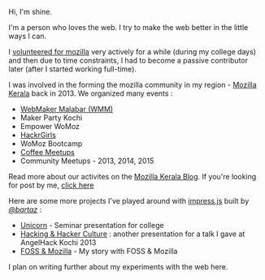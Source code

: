 Hi, I'm shine.

I'm a person who loves the web. I try to make the web better in the little ways I can.

I [volunteered for mozilla](https://mozillians.org/u/shine) very actively for a while (during my college days) and then due to time constraints, I had to become a passive contributor later (after I started working full-time).

I was involved in the forming the mozilla community in my region - [Mozilla Kerala](https://github.com/mozillakerala) back in 2013.
We organized many events :
* [WebMaker Malabar (WMM)](http://events.mozillakerala.org/wmm)
* Maker Party Kochi
* Empower WoMoz
* [HackrGirls](http://hackrgirls.womoz.in)
* WoMoz Bootcamp
* [Coffee Meetups](http://blog.mozillakerala.org/tag/mozcoffee/)
* Community Meetups - 2013, 2014, 2015

Read more about our activites on the [Mozilla Kerala Blog](http://blog.mozillakerala.org).
If you're looking for post by me, [click here](http://blog.mozillakerala.org/author/shine)

Here are some more projects I've played around with [impress.js](https://github.com/impress/impress.js) built by [*@bartaz*](https://github.com/bartaz) :
* [Unicorn](https://shinenelson.github.io/unicorn) - Seminar presentation for college
* [Hacking & Hacker Culture](https://shinenelson.github.io/Hacking-Hacker-Culture) : another presentation for a talk I gave at AngelHack Kochi 2013
* [FOSS & Mozilla](https://shinenelson.github.io/FOSS-Mozilla) - My story with FOSS & Mozilla

I plan on writing further about my experiments with the web here.
